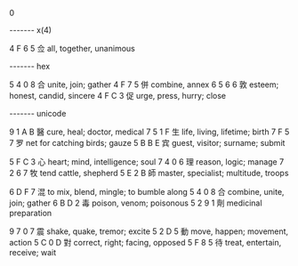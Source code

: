 0

-------    x(4)

4 F 6 5    佥 all, together, unanimous

-------    hex

5 4 0 8    合 unite, join; gather
4 F 7 5    併 combine, annex
6 5 6 6    敦 esteem; honest, candid, sincere
4 F C 3    促 urge, press, hurry; close

-------    unicode

9 1 A B    醫 cure, heal; doctor, medical
7 5 1 F    生 life, living, lifetime; birth
7 F 5 7    罗 net for catching birds; gauze
5 B B E    宾 guest, visitor; surname; submit

5 F C 3    心 heart; mind, intelligence; soul
7 4 0 6    理 reason, logic; manage
7 2 6 7    牧 tend cattle, shepherd
5 E 2 B    師 master, specialist; multitude, troops

6 D F 7    混 to mix, blend, mingle; to bumble along
5 4 0 8    合 combine, unite, join; gather
6 B D 2    毒 poison, venom; poisonous
5 2 9 1    劑 medicinal preparation

9 7 0 7    震 shake, quake, tremor; excite
5 2 D 5    動 move, happen; movement, action
5 C 0 D    對 correct, right; facing, opposed
5 F 8 5    待 treat, entertain, receive; wait
